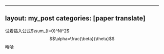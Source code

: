<script type="text/javascript" src="http://cdn.mathjax.org/mathjax/latest/MathJax.js?config=default"></script>
---
layout: my_post
categories: [paper translate]
---


试着插入公式$\sum_{i=0}^Ni^2$
$$\alpha=\frac{\beta}{\theta}$$
哈哈
